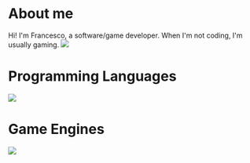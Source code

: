 
# About me
Hi! I'm Francesco, a software/game developer. When I'm not coding, I'm usually gaming.
<img src="https://github-readme-stats.vercel.app/api/?username=Francarnovale&title_color=4F8CC9&text_color=9f9f9f&show_icons=true&bg_color=00000000&hide_border=true&icon_color=4F8CC9" />

# Programming Languages
<img src="https://skillicons.dev/icons/?i=cs,python,java" />

# Game Engines 
<img src="https://skillicons.dev/icons/?i=unity,unreal,gamemakerstudio" />
